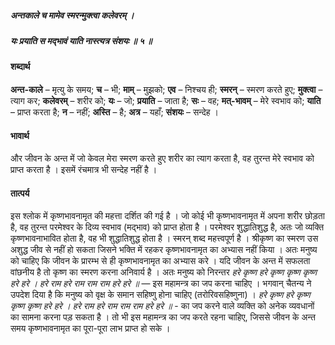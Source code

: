 ##### अन्तकाले च मामेव स्मरन्मुक्त्वा कलेवरम् ।
##### यः प्रयाति स मद्भावं याति नास्त्यत्र संशयः ॥ ५ ॥

#### शब्दार्थ

**अन्त-काले** – मृत्यु के समय; **च** – भी; **माम्** – मुझको; **एव** – निश्चय ही; **स्मरन्** – स्मरण करते हुए; **मुक्त्वा** – त्याग कर; **कलेवरम्** – शरीर को; **यः** – जो; **प्रयाति** – जाता है; **सः** – वह; **मत्-भावम्** – मेरे स्वभाव को; **याति** – प्राप्त करता है; **न** – नहीं; **अस्ति** – है; **अत्र** – यहाँ; **संशयः** – सन्देह ।

#### भावार्थ

और जीवन के अन्त में जो केवल मेरा स्मरण करते हुए शरीर का त्याग करता है, वह तुरन्त मेरे स्वभाव को प्राप्त करता है । इसमें रंचमात्र भी सन्देह नहीं है ।

#### तात्पर्य

इस श्लोक में कृष्णभावनामृत की महत्ता दर्शित की गई है । जो कोई भी कृष्णभावनामृत में अपना शरीर छोड़ता है, वह तुरन्त परमेश्वर के दिव्य स्वभाव (मद्भाव) को प्राप्त होता है । परमेश्वर शुद्धातिशुद्ध है, अतः जो व्यक्ति कृष्णभावनाभावित होता है, वह भी शुद्धातिशुद्ध होता है । स्मरन् शब्द महत्त्वपूर्ण है । श्रीकृष्ण का स्मरण उस अशुद्ध जीव से नहीं हो सकता जिसने भक्ति में रहकर कृष्णभावनामृत का अभ्यास नहीं किया । अतः मनुष्य को चाहिए कि जीवन के प्रारम्भ से ही कृष्णभावनामृत का अभ्यास करे । यदि जीवन के अन्त में सफलता वांछनीय है तो कृष्ण का स्मरण करना अनिवार्य है । अतः मनुष्य को निरन्तर *हरे कृष्ण हरे कृष्ण कृष्ण कृष्ण हरे हरे । हरे राम हरे राम राम राम हरे हरे ॥* — इस महामन्त्र का जप करना चाहिए । भगवान् चैतन्य ने उपदेश दिया है कि मनुष्य को वृक्ष के समान सहिष्णु होना चाहिए (तरोरिवसहिष्णुना) । *हरे कृष्ण हरे कृष्ण कृष्ण कृष्ण हरे हरे । हरे राम हरे राम राम राम हरे हरे ॥* - का जप करने वाले व्यक्ति को अनेक व्यवधानों का सामना करना पड़ सकता है । तो भी इस महामन्त्र का जप करते रहना चाहिए, जिससे जीवन के अन्त समय कृष्णभावनामृत का पूरा-पूरा लाभ प्राप्त हो सके ।